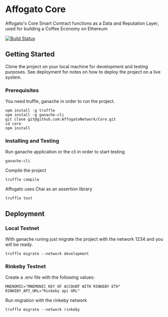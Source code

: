 # Affogato Core
Affogato's Core Smart Contract functions as a Data and Reputation Layer, used for building a Coffee Economy on Ethereum

[![Build Status](https://travis-ci.com/crisgarner/affogato.svg?token=iyjjdAsC583CYX8hJTmX&branch=master)](https://travis-ci.com/crisgarner/affogato)

## Getting Started

Clone the project on your local machine for development and testing purposes. See deployment for notes on how to deploy the project on a live system.

### Prerequisites

You need truffle, ganache in order to run the project. 

```
npm install -g truffle
npm install -g ganache-cli
git clone git@github.com:AffogatoNetwork/Core.git
cd core
npm install
```

### Installing and Testing

Run ganache application or the cli in order to start testing

```
ganache-cli
```

Compile the project

```
truffle compile 
```

Affogato uses Chai as an assertion library

```
truffle test 
```

## Deployment


### Local Testnet

With ganache runing just migrate the project with the network 1234 and you will be ready.

```
truffle migrate --network development
``` 

### Rinkeby Testnet

Create a .env file with the following values:

```
MNENOMIC="MNEMONIC KEY OF ACCOUNT WITH RINKEBY ETH"
RINKEBY_API_URL="Rinkeby api URL"
``` 

Run migration with the rinkeby network

```
truffle migrate --network rinkeby
``` 
